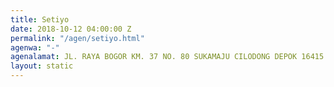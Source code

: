 ```yaml
---
title: Setiyo
date: 2018-10-12 04:00:00 Z
permalink: "/agen/setiyo.html"
agenwa: "-"
agenalamat: JL. RAYA BOGOR KM. 37 NO. 80 SUKAMAJU CILODONG DEPOK 16415
layout: static
---
```


